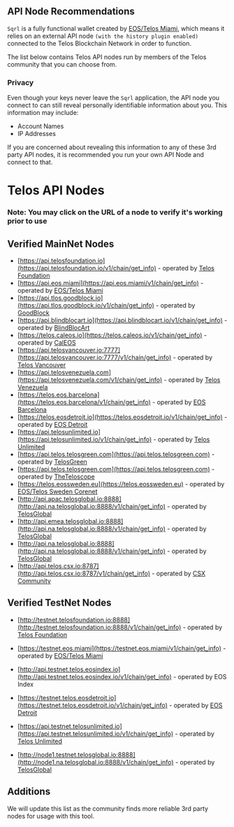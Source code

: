 ## API Node Recommendations

`Sqrl` is a fully functional wallet created by [EOS/Telos Miami](https://eos.miami/), which means it relies on an external API node `(with the history plugin enabled)` connected to the Telos Blockchain Network in order to function.

The list below contains Telos API nodes run by members of the Telos community that you can choose from.

### Privacy

Even though your keys never leave the `Sqrl` application, the API node you connect to can still reveal personally identifiable information about you. This information may include:

- Account Names
- IP Addresses

If you are concerned about revealing this information to any of these 3rd party API nodes, it is recommended you run your own API Node and connect to that.

# Telos API Nodes
### Note: You may click on the URL of a node to verify it's working prior to use

## Verified MainNet Nodes
- [https://api.telosfoundation.io](https://api.telosfoundation.io/v1/chain/get_info) - operated by [Telos Foundation](https://telosfoundation.io)
- [https://api.eos.miami](https://api.eos.miami/v1/chain/get_info) - operated by [EOS/Telos Miami](https://eos.miami/)
- [https://api.tlos.goodblock.io](https://api.tlos.goodblock.io/v1/chain/get_info) - operated by [GoodBlock](https://goodblock.io)
- [https://api.blindblocart.io](https://api.blindblocart.io/v1/chain/get_info) - operated by [BlindBlocArt](http://blindblocart.io/)
- [https://telos.caleos.io](https://telos.caleos.io/v1/chain/get_info) - operated by [CalEOS](http://caleos.io)
- [https://api.telosvancouver.io:7777](https://api.telosvancouver.io:7777/v1/chain/get_info) - operated by [Telos Vancouver](https://www.telosvancouver.io/) 
- [https://api.telosvenezuela.com](https://api.telosvenezuela.com/v1/chain/get_info) - operated by [Telos Venezuela](https://telosvenezuela.com)
- [https://telos.eos.barcelona](https://telos.eos.barcelona/v1/chain/get_info) - operated by [EOS Barcelona](https://eos.barcelona)
- [https://telos.eosdetroit.io](https://telos.eosdetroit.io/v1/chain/get_info) - operated by [EOS Detroit](https://eosdetroit.io)
- [https://api.telosunlimited.io](https://api.telosunlimited.io/v1/chain/get_info) - operated by [Telos Unlimited](http://telosunlimited.io)
- [https://api.telos.telosgreen.com](https://api.telos.telosgreen.com) - operated by [TelosGreen](https://telosgreen.com)
- [https://api.telos.telosgreen.com](https://api.telos.telosgreen.com) - operated by [TheTeloscope](https://theteloscope.io)
- [https://telos.eossweden.eu](https://telos.eossweden.eu) - operated by [EOS/Telos Sweden Corenet](https://eossweden.eu)
- [http://api.apac.telosglobal.io:8888](http://api.na.telosglobal.io:8888/v1/chain/get_info) - operated by [TelosGlobal](https://telosglobal.io)
- [http://api.emea.telosglobal.io:8888](http://api.na.telosglobal.io:8888/v1/chain/get_info) - operated by [TelosGlobal](https://telosglobal.io)
- [http://api.na.telosglobal.io:8888](http://api.na.telosglobal.io:8888/v1/chain/get_info) - operated by [TelosGlobal](https://telosglobal.io)
- [http://api.telos.csx.io:8787](http://api.telos.csx.io:8787/v1/chain/get_info) - operated by [CSX Community](http://telos.csx.io)

## Verified TestNet Nodes
- [http://testnet.telosfoundation.io:8888](http://testnet.telosfoundation.io:8888/v1/chain/get_info) - operated by [Telos Foundation](https://telosfoundation.io)
- [https://testnet.eos.miami](https://testnet.eos.miami/v1/chain/get_info) - operated by [EOS/Telos Miami](https://eos.miami/)
- [http://api.testnet.telos.eosindex.io](http://api.testnet.telos.eosindex.io/v1/chain/get_info) - operated by EOS Index

- [https://testnet.telos.eosdetroit.io](https://testnet.telos.eosdetroit.io/v1/chain/get_info) - operated by [EOS Detroit](https://eosdetroit.io)
- [https://api.testnet.telosunlimited.io](https://api.testnet.telosunlimited.io/v1/chain/get_info) - operated by [Telos Unlimited](http://telosunlimited.io)
- [http://node1.testnet.telosglobal.io:8888](http://node1.na.telosglobal.io:8888/v1/chain/get_info) - operated by [TelosGlobal](https://telosglobal.io)

## Additions

We will update this list as the community finds more reliable 3rd party nodes for usage with this tool.

